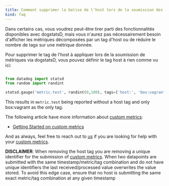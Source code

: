 ```yaml
---
title: Comment supprimer la balise de l'host lors de la soumission des métriques via dogstatsD
kind: faq
---
```


Dans certains cas, vous voudrez peut-être tirer parti des fonctionnalités disponibles avec dogstatsD, mais vous n'aurez pas nécessairement besoin d'afficher les métriques décomposées par un tag d'host ou de réduire le nombre de tags sur une métrique donnée.

Pour supprimer le tag de l'host à appliquer lors de la soumission de métriques via dogstatsD, vous pouvez définir le tag host à rien comme vu ici:

```python

from datadog import statsd
from random import randint

statsd.gauge('metric.test', randint(0,100), tags=['host:', 'box:vagrant'])
```

This results in `metric.test` being reported without a host tag and only box:vagrant as the only tag.

The following article have more information about [custom metrics][1]:

* [Getting Started on custom metrics][2]

And as always, feel free to reach out to [us][3] if you are looking for help with your [custom metrics][1].

**DISCLAIMER**: When removing the host tag you are removing a unique identifier for the submission of [custom metrics][1]. When two datapoints are submitted with the same timestamp/metric/tag combination and do not have unique identifiers the last received/processed value overwrites the value stored. To avoid this edge case, ensure that no host is submitting the same exact metric/tag combination at any given timestamp

[1]: /getting_started/custom_metrics/
[2]: /getting_started/custom_metrics
[3]: /help
